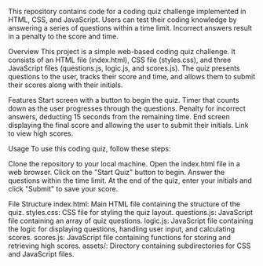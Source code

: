 This repository contains code for a coding quiz challenge implemented in HTML, CSS, and JavaScript. Users can test their coding knowledge by answering a series of questions within a time limit. Incorrect answers result in a penalty to the score and time.


Overview
This project is a simple web-based coding quiz challenge. It consists of an HTML file (index.html), CSS file (styles.css), and three JavaScript files (questions.js, logic.js, and scores.js). The quiz presents questions to the user, tracks their score and time, and allows them to submit their scores along with their initials.


Features
Start screen with a button to begin the quiz.
Timer that counts down as the user progresses through the questions.
Penalty for incorrect answers, deducting 15 seconds from the remaining time.
End screen displaying the final score and allowing the user to submit their initials.
Link to view high scores.

Usage
To use this coding quiz, follow these steps:

Clone the repository to your local machine.
Open the index.html file in a web browser.
Click on the "Start Quiz" button to begin.
Answer the questions within the time limit.
At the end of the quiz, enter your initials and click "Submit" to save your score.

File Structure
index.html: Main HTML file containing the structure of the quiz.
styles.css: CSS file for styling the quiz layout.
questions.js: JavaScript file containing an array of quiz questions.
logic.js: JavaScript file containing the logic for displaying questions, handling user input, and calculating scores.
scores.js: JavaScript file containing functions for storing and retrieving high scores.
assets/: Directory containing subdirectories for CSS and JavaScript files.
